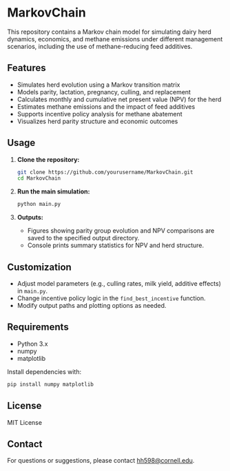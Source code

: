 # MarkovChain

This repository contains a Markov chain model for simulating dairy herd dynamics, economics, and methane emissions under different management scenarios, including the use of methane-reducing feed additives.

## Features

- Simulates herd evolution using a Markov transition matrix
- Models parity, lactation, pregnancy, culling, and replacement
- Calculates monthly and cumulative net present value (NPV) for the herd
- Estimates methane emissions and the impact of feed additives
- Supports incentive policy analysis for methane abatement
- Visualizes herd parity structure and economic outcomes

## Usage

1. **Clone the repository:**
   ```bash
   git clone https://github.com/yourusername/MarkovChain.git
   cd MarkovChain
   ```

2. **Run the main simulation:**
   ```bash
   python main.py
   ```

3. **Outputs:**
   - Figures showing parity group evolution and NPV comparisons are saved to the specified output directory.
   - Console prints summary statistics for NPV and herd structure.

## Customization

- Adjust model parameters (e.g., culling rates, milk yield, additive effects) in `main.py`.
- Change incentive policy logic in the `find_best_incentive` function.
- Modify output paths and plotting options as needed.

## Requirements

- Python 3.x
- numpy
- matplotlib

Install dependencies with:
```bash
pip install numpy matplotlib
```

## License

MIT License

## Contact

For questions or suggestions, please contact hh598@cornell.edu.